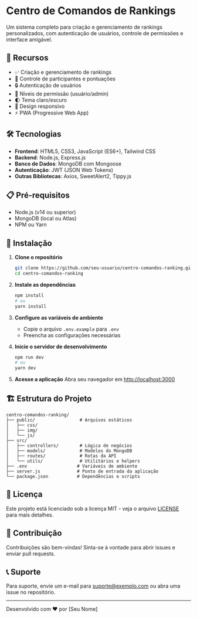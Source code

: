 # Centro de Comandos de Rankings

Um sistema completo para criação e gerenciamento de rankings personalizados, com autenticação de usuários, controle de permissões e interface amigável.

## 🚀 Recursos

- ✅ Criação e gerenciamento de rankings
- 👥 Controle de participantes e pontuações
- 🔒 Autenticação de usuários
- 👑 Níveis de permissão (usuário/admin)
- 🌓 Tema claro/escuro
- 📱 Design responsivo
- ⚡ PWA (Progressive Web App)

## 🛠️ Tecnologias

- **Frontend**: HTML5, CSS3, JavaScript (ES6+), Tailwind CSS
- **Backend**: Node.js, Express.js
- **Banco de Dados**: MongoDB com Mongoose
- **Autenticação**: JWT (JSON Web Tokens)
- **Outras Bibliotecas**: Axios, SweetAlert2, Tippy.js

## 📋 Pré-requisitos

- Node.js (v14 ou superior)
- MongoDB (local ou Atlas)
- NPM ou Yarn

## 🚀 Instalação

1. **Clone o repositório**
   ```bash
   git clone https://github.com/seu-usuario/centro-comandos-ranking.git
   cd centro-comandos-ranking
   ```

2. **Instale as dependências**
   ```bash
   npm install
   # ou
   yarn install
   ```

3. **Configure as variáveis de ambiente**
   - Copie o arquivo `.env.example` para `.env`
   - Preencha as configurações necessárias

4. **Inicie o servidor de desenvolvimento**
   ```bash
   npm run dev
   # ou
   yarn dev
   ```

5. **Acesse a aplicação**
   Abra seu navegador em [http://localhost:3000](http://localhost:3000)

## 🏗️ Estrutura do Projeto

```
centro-comandos-ranking/
├── public/                 # Arquivos estáticos
│   ├── css/
│   ├── img/
│   └── js/
├── src/
│   ├── controllers/        # Lógica de negócios
│   ├── models/             # Modelos do MongoDB
│   ├── routes/             # Rotas da API
│   └── utils/              # Utilitários e helpers
├── .env                   # Variáveis de ambiente
├── server.js              # Ponto de entrada da aplicação
└── package.json           # Dependências e scripts
```

## 📝 Licença

Este projeto está licenciado sob a licença MIT - veja o arquivo [LICENSE](LICENSE) para mais detalhes.

## 🤝 Contribuição

Contribuições são bem-vindas! Sinta-se à vontade para abrir issues e enviar pull requests.

## 📞 Suporte

Para suporte, envie um e-mail para suporte@exemplo.com ou abra uma issue no repositório.

---

Desenvolvido com ❤️ por [Seu Nome]
